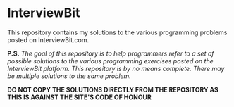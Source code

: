 # InterviewBit
This repository contains my solutions to the various programming problems posted on InterviewBit.com.


**P.S.** *The goal of this repository is to help programmers refer to a set of possible solutions to the various programming exercises posted on the InterviewBit platform. This repository is by no means complete. There may be multiple solutions to the same problem.*

**DO NOT COPY THE SOLUTIONS DIRECTLY FROM THE REPOSITORY AS THIS IS AGAINST THE SITE'S CODE OF HONOUR**
